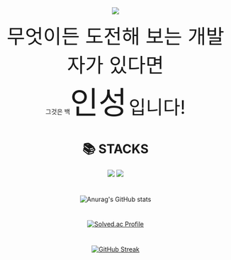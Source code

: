 <div align="center">
<img src="https://capsule-render.vercel.app/api?type=wave&color=auto&height=300&section=header&text=welcome!&fontSize=90" />
 
 <span style="font-size:320%">무엇이든 도전해 보는 개발자가 있다면</span><br>그것은 
 백<span style="font-size:500%">인성</span>  <span style="font-size:300%">입니다!</span><br>

# 📚 STACKS
<p> <img src="https://img.shields.io/badge/Unity-gray.svg?style=flat&logo=Unity">  <img src="https://img.shields.io/badge/Csharp-gray.svg?style=flat&logo=C#"></p>

#      

![Anurag's GitHub stats](https://github-readme-stats.vercel.app/api?username=dlstjd0237&show_icons=true&theme=cobalt&include_all_commits=true)

#      
[![Solved.ac Profile](http://mazassumnida.wtf/api/v2/generate_badge?boj=dlstjd0237)](https://solved.ac/dlstjd0237/)
#      
[![GitHub Streak](https://streak-stats.demolab.com?user=dlstjd0237&theme=dracula&border_radius=5&locale=ko)](https://git.io/streak-stats)
#

</div>
